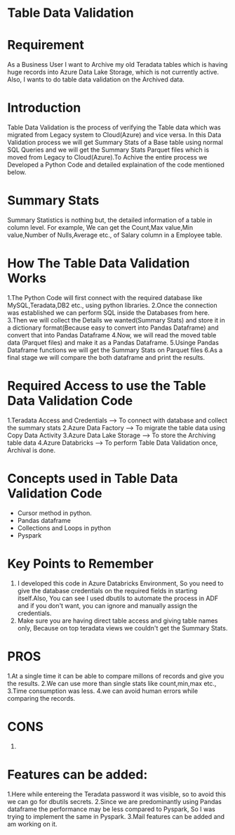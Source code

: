 # Table Data Validation

# Requirement
  As a Business User I want to Archive my old Teradata tables which is having huge records into Azure Data Lake Storage, which is not currently active. Also, I wants to do table data validation on the Archived data.

# Introduction
  Table Data Validation is the process of verifying the Table data which was migrated from Legacy system to Cloud(Azure) and vice versa. In this Data Validation process we will get Summary Stats of a Base table using normal SQL Queries and we will get the Summary Stats Parquet files which is moved from Legacy to Cloud(Azure).To Achive the entire process we Developed a Python Code and detailed explaination of the code mentioned below. 

# Summary Stats
  Summary Statistics is nothing but, the detailed information of a table in column level.
For example,
            We can get the Count,Max value,Min value,Number of Nulls,Average etc., of Salary column in a Employee table. 
  
# How The Table Data Validation Works
1.The Python Code will first connect with the required database like MySQL,Teradata,DB2 etc., using python libraries.
2.Once the connection was established we can perform SQL inside the Databases from here.
3.Then we will collect the Details we wanted(Summary Stats) and store it in a dictionary format(Because easy to convert into Pandas Dataframe) and convert that into Pandas Dataframe
4.Now, we will read the moved table data (Parquet files) and make it as a Pandas Dataframe.
5.Usinge Pandas Dataframe functions we will get the Summary Stats on Parquet files
6.As a final stage we will compare the both dataframe and print the results.

# Required Access to use the Table Data Validation Code
1.Teradata Access and Credentials --> To connect with database and collect the summary stats
2.Azure Data Factory --> To migrate the table data using Copy Data Activity
3.Azure Data Lake Storage --> To store the Archiving table data
4.Azure Databricks --> To perform Table Data Validation once, Archival is done.

# Concepts used in Table Data Validation Code
* Cursor method in python.
* Pandas dataframe
* Collections and Loops in python
* Pyspark 

# Key Points to Remember
1. I developed this code in Azure Databricks Environment, So you need to give the database credentials on the required fields in starting itself.Also, You can see I used dbutils to automate the process in ADF and if you don't want, you can ignore and manually assign the credentials.
2. Make sure you are having direct table access and giving table names only, Because on top teradata views we couldn't get the Summary Stats.

# PROS
1.At a single time it can be able to compare millons of records and give you the results.
2.We can use more than single stats like count,min,max etc.,
3.Time consumption was less.
4.we can avoid human errors while comparing the records.

# CONS
1.
# Features can be added:
1.Here while entereing the Teradata password it was visible, so to avoid this we can go for dbutils secrets.
2.Since we are predominantly using Pandas dataframe the performance may be less compared to Pyspark, So I was trying to implement the same in Pyspark.
3.Mail features can be added and am working on it. 
 
